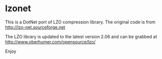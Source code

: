 lzonet
=============
This is a DotNet port of LZO compression library. The original code is from http://lzo-net.sourceforge.net

The LZO library is updated to the latest version 2.06 and can be grabbed at http://www.oberhumer.com/opensource/lzo/

Enjoy


